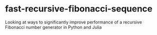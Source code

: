 # fast-recursive-fibonacci-sequence
Looking at ways to significantly improve performance of a recursive Fibonacci number generator in Python and Julia
